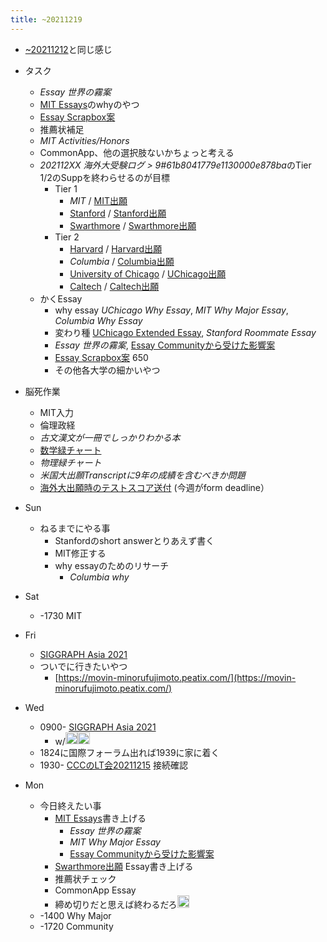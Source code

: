 ```yaml
---
title: ~20211219
---
```


* [~20211212](~20211212.md)と同じ感じ

* タスク
  
  * *Essay 世界の霧案*
  * [MIT Essays](MIT%20Essays.md)のwhyのやつ
  * [Essay Scrapbox案](Essay%20Scrapbox%E6%A1%88.md)
  * 推薦状補足
  * *MIT Activities/Honors*
  * CommonApp、他の選択肢ないかちょっと考える
  * *202112XX 海外大受験ログ > 9#61b8041779e1130000e878ba*のTier 1/2のSuppを終わらせるのが目標
    * Tier 1
      * *MIT* / [MIT出願](MIT%E5%87%BA%E9%A1%98.md)
      * [Stanford](Stanford.md) / [Stanford出願](Stanford%E5%87%BA%E9%A1%98.md)
      * [Swarthmore](Swarthmore.md) / [Swarthmore出願](Swarthmore%E5%87%BA%E9%A1%98.md)
    * Tier 2
      * [Harvard](Harvard.md) / [Harvard出願](Harvard%E5%87%BA%E9%A1%98.md)
      * *Columbia* / [Columbia出願](Columbia%E5%87%BA%E9%A1%98.md)
      * [University of Chicago](University%20of%20Chicago.md) / [UChicago出願](UChicago%E5%87%BA%E9%A1%98.md)
      * [Caltech](Caltech.md) / [Caltech出願](Caltech%E5%87%BA%E9%A1%98.md)
  * かくEssay
    * why essay *UChicago Why Essay*, *MIT Why Major Essay*, *Columbia Why Essay*
    * 変わり種 [UChicago Extended Essay](UChicago%20Extended%20Essay.md), *Stanford Roommate Essay*
    * *Essay 世界の霧案*, [Essay Communityから受けた影響案](Essay%20Community%E3%81%8B%E3%82%89%E5%8F%97%E3%81%91%E3%81%9F%E5%BD%B1%E9%9F%BF%E6%A1%88.md)
    * [Essay Scrapbox案](Essay%20Scrapbox%E6%A1%88.md) 650
    * その他各大学の細かいやつ
* 脳死作業
  
  * MIT入力
  * 倫理政経
  * *古文漢文が一冊でしっかりわかる本*
  * [数学緑チャート](%E6%95%B0%E5%AD%A6%E7%B7%91%E3%83%81%E3%83%A3%E3%83%BC%E3%83%88.md)
  * *物理緑チャート*
  * *米国大出願Transcriptに9年の成績を含むべきか問題*
  * [海外大出願時のテストスコア送付](%E6%B5%B7%E5%A4%96%E5%A4%A7%E5%87%BA%E9%A1%98%E6%99%82%E3%81%AE%E3%83%86%E3%82%B9%E3%83%88%E3%82%B9%E3%82%B3%E3%82%A2%E9%80%81%E4%BB%98.md) (今週がform deadline）
* Sun
  
  * ねるまでにやる事
    * Stanfordのshort answerとりあえず書く
    * MIT修正する
    * why essayのためのリサーチ
      * *Columbia why*
* Sat
  
  * -1730 MIT
* Fri
  
  * [SIGGRAPH Asia 2021](SIGGRAPH%20Asia%202021.md)
  * ついでに行きたいやつ
    * [https://movin-minorufujimoto.peatix.com/](https://movin-minorufujimoto.peatix.com/)
* Wed
  
  * 0900- [SIGGRAPH Asia 2021](SIGGRAPH%20Asia%202021.md)
    * w/<img src='https://scrapbox.io/api/pages/blu3mo-public/nishio/icon' alt='nishio.icon' height="19.5"/><img src='https://scrapbox.io/api/pages/blu3mo-public/rickshinmi/icon' alt='rickshinmi.icon' height="19.5"/>
  * 1824に国際フォーラム出れば1939に家に着く
  * 1930- [CCCのLT会20211215](CCC%E3%81%AELT%E4%BC%9A20211215.md) 接続確認
* Mon
  
  * 今日終えたい事
    * [MIT Essays](MIT%20Essays.md)書き上げる
      * *Essay 世界の霧案*
      * *MIT Why Major Essay*
      * [Essay Communityから受けた影響案](Essay%20Community%E3%81%8B%E3%82%89%E5%8F%97%E3%81%91%E3%81%9F%E5%BD%B1%E9%9F%BF%E6%A1%88.md)
    * [Swarthmore出願](Swarthmore%E5%87%BA%E9%A1%98.md) Essay書き上げる
    * 推薦状チェック
    * CommonApp Essay
    * 締め切りだと思えば終わるだろ<img src='https://scrapbox.io/api/pages/blu3mo-public/blu3mo/icon' alt='blu3mo.icon' height="19.5"/>
  * -1400 Why Major
  * -1720 Community
